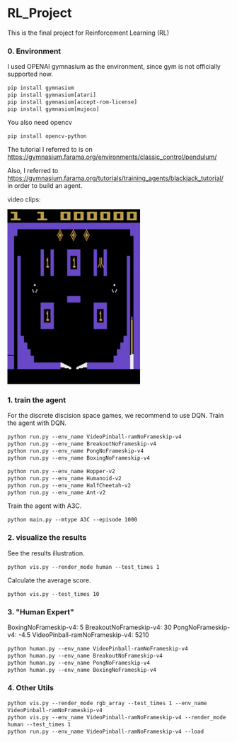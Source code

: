 # RL_Project
This is the final project for Reinforcement Learning (RL)
### 0. Environment
I used OPENAI gymnasium as the environment, since gym is not officially supported now.

~~~
pip install gymnasium
pip install gymnasium[atari]
pip install gymnasium[accept-rom-license]
pip install gymnasium[mujoco]
~~~

You also need opencv
~~~
pip install opencv-python
~~~

The tutorial I referred to is on https://gymnasium.farama.org/environments/classic_control/pendulum/

Also, I referred to https://gymnasium.farama.org/tutorials/training_agents/blackjack_tutorial/ in order to build an agent.

video clips:

<img src="video\VideoPinball-ramNoFrameskip-v4\DQN.gif" width=300>

### 1. train the agent
For the discrete discision space games, we recommend to use DQN.
Train the agent with DQN.
~~~
python run.py --env_name VideoPinball-ramNoFrameskip-v4
python run.py --env_name BreakoutNoFrameskip-v4
python run.py --env_name PongNoFrameskip-v4
python run.py --env_name BoxingNoFrameskip-v4
~~~
~~~
python run.py --env_name Hopper-v2
python run.py --env_name Humanoid-v2
python run.py --env_name HalfCheetah-v2
python run.py --env_name Ant-v2
~~~

Train the agent with A3C.

~~~
python main.py --mtype A3C --episode 1000
~~~

### 2. visualize the results
See the results illustration.
~~~
python vis.py --render_mode human --test_times 1
~~~

Calculate the average score.

~~~
python vis.py --test_times 10
~~~

### 3. "Human Expert"
BoxingNoFrameskip-v4: 5
BreakoutNoFrameskip-v4: 30
PongNoFrameskip-v4: -4.5
VideoPinball-ramNoFrameskip-v4: 5210
~~~
python human.py --env_name VideoPinball-ramNoFrameskip-v4
python human.py --env_name BreakoutNoFrameskip-v4
python human.py --env_name PongNoFrameskip-v4
python human.py --env_name BoxingNoFrameskip-v4
~~~

### 4. Other Utils

~~~
python vis.py --render_mode rgb_array --test_times 1 --env_name VideoPinball-ramNoFrameskip-v4
python vis.py --env_name VideoPinball-ramNoFrameskip-v4 --render_mode human --test_times 1
python run.py --env_name VideoPinball-ramNoFrameskip-v4 --load
~~~  